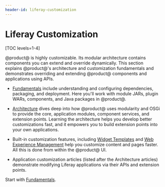 ```yaml
---
header-id: liferay-customization
---
```


# Liferay Customization

[TOC levels=1-4]

@product@ is highly customizable. Its modular architecture contains components
you can extend and override dynamically. This section explains @product@'s
architecture and customization fundamentals and demonstrates overriding and
extending @product@ components and applications using APIs. 

-   [Fundamentals](/docs/7-2/customization/-/knowledge_base/c/fundamentals)
    include understanding and configuring dependencies, packaging, and
    deployment. Here you'll work with module JARs, plugin WARs, components, and
    Java packages in @product@. 

-   [Architecture](/docs/7-2/customization/-/knowledge_base/c/architecture)
    dives deep into how @product@ uses modularity and OSGi to provide the core,
    application modules, component services, and extension points. Learning the
    architecture helps you develop better customizations fast, and it empowers
    you to build extension points into your own applications.

-   Built-in customization features, including
    [Widget Templates](/docs/7-2/user/-/knowledge_base/u/styling-widgets-with-widget-templates)
    and
    [Web Experience Management](/docs/7-2/user/-/knowledge_base/u/web-experience-management)
    help you customize content and pages faster. All this is done from within
    the @product@ UI.

-   Application customization articles (listed after the Architecture articles)
    demonstrate modifying Liferay applications via their APIs and extension points. 

Start with [Fundamentals](/docs/7-2/customization/-/knowledge_base/c/fundamentals). 
